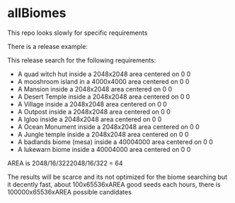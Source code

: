 # allBiomes

This repo looks slowly for specific requirements

There is a release example:

This release search for the following requirements:

- A quad witch hut inside a 2048x2048 area centered on 0 0
- A mooshroom island in a 4000x4000 area centered on 0 0
- A Mansion inside a 2048x2048 area centered on 0 0
- A Desert Temple inside a 2048x2048 area centered on 0 0
- A Village inside a 2048x2048 area centered on 0 0
- A Outpost inside a 2048x2048 area centered on 0 0
- A Igloo inside a 2048x2048 area centered on 0 0
- A Ocean Monument inside a 2048x2048 area centered on 0 0
- A Jungle temple inside a 2048x2048 area centered on 0 0
- A badlands biome (mesa) inside a 40004000 area centered on 0 0
- A lukewarn biome inside a 40004000 area centered on 0 0

AREA is 2048/16/3222048/16/322 = 64

The results will be scarce and its not optimized for the biome searching but it decently fast, about 100x65536xAREA good seeds each hours,
there is 100000x65536xAREA possible candidates
